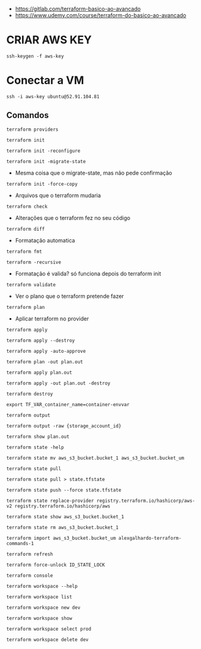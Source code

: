 - https://gitlab.com/terraform-basico-ao-avancado
- https://www.udemy.com/course/terraform-do-basico-ao-avancado

# CRIAR AWS KEY
```
ssh-keygen -f aws-key
```

# Conectar a VM
```
ssh -i aws-key ubuntu@52.91.104.81
```

## Comandos
```
terraform providers
```

```
terraform init
```

```
terraform init -reconfigure
```

```
terraform init -migrate-state
```

- Mesma coisa que o migrate-state, mas não pede confirmação
```
terraform init -force-copy
```

- Arquivos que o terraform mudaria
```
terraform check
```

- Alterações que o terraform fez no seu código
```
terraform diff
```

- Formatação automatica
```
terraform fmt
```

```
terraform -recursive
```

- Formatação é valida? só funciona depois do terraform init
```
terraform validate
```

- Ver o plano que o terraform pretende fazer
```
terraform plan
```

- Aplicar terraform no provider
```
terraform apply
```

```
terraform apply --destroy
```

```
terraform apply -auto-approve
```

```
terraform plan -out plan.out
```

```
terraform apply plan.out
```

```
terraform apply -out plan.out -destroy
```

```
terraform destroy
```

```
export TF_VAR_container_name=container-envvar
```

```
terraform output
```

```
terraform output -raw {storage_account_id}
```

```
terraform show plan.out
```

```
terraform state -help
```

```
terraform state mv aws_s3_bucket.bucket_1 aws_s3_bucket.bucket_um
```

```
terraform state pull
```

```
terraform state pull > state.tfstate
```

```
terraform state push --force state.tfstate
```

```
terraform state replace-provider registry.terraform.io/hashicorp/aws-v2 registry.terraform.io/hashicorp/aws
```

```
terraform state show aws_s3_bucket.bucket_1
```

```
terraform state rm aws_s3_bucket.bucket_1
```

```
terraform import aws_s3_bucket.bucket_um alexgalhardo-terraform-commands-1
```

```
terraform refresh
```

```
terraform force-unlock ID_STATE_LOCK
```

```
terraform console
```

```
terraform workspace --help
```

```
terraform workspace list
```

```
terraform workspace new dev
```

```
terraform workspace show
```

```
terraform workspace select prod
```

```
terraform workspace delete dev
```